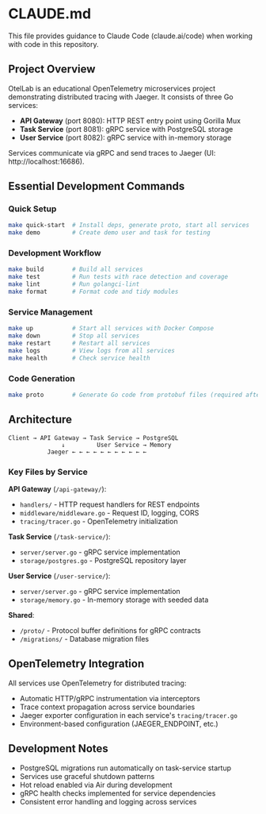 # CLAUDE.md

This file provides guidance to Claude Code (claude.ai/code) when working with code in this repository.

## Project Overview

OtelLab is an educational OpenTelemetry microservices project demonstrating distributed tracing with Jaeger. It consists of three Go services:
- **API Gateway** (port 8080): HTTP REST entry point using Gorilla Mux
- **Task Service** (port 8081): gRPC service with PostgreSQL storage
- **User Service** (port 8082): gRPC service with in-memory storage

Services communicate via gRPC and send traces to Jaeger (UI: http://localhost:16686).

## Essential Development Commands

### Quick Setup
```bash
make quick-start  # Install deps, generate proto, start all services
make demo         # Create demo user and task for testing
```

### Development Workflow
```bash
make build        # Build all services
make test         # Run tests with race detection and coverage
make lint         # Run golangci-lint
make format       # Format code and tidy modules
```

### Service Management
```bash
make up           # Start all services with Docker Compose
make down         # Stop all services
make restart      # Restart all services
make logs         # View logs from all services
make health       # Check service health
```

### Code Generation
```bash
make proto        # Generate Go code from protobuf files (required after .proto changes)
```

## Architecture

```
Client → API Gateway → Task Service → PostgreSQL
               ↓         User Service → Memory
           Jaeger ← ← ← ← ← ← ← ← ← ← ←
```

### Key Files by Service

**API Gateway** (`/api-gateway/`):
- `handlers/` - HTTP request handlers for REST endpoints
- `middleware/middleware.go` - Request ID, logging, CORS
- `tracing/tracer.go` - OpenTelemetry initialization

**Task Service** (`/task-service/`):
- `server/server.go` - gRPC service implementation
- `storage/postgres.go` - PostgreSQL repository layer

**User Service** (`/user-service/`):
- `server/server.go` - gRPC service implementation  
- `storage/memory.go` - In-memory storage with seeded data

**Shared**:
- `/proto/` - Protocol buffer definitions for gRPC contracts
- `/migrations/` - Database migration files

## OpenTelemetry Integration

All services use OpenTelemetry for distributed tracing:
- Automatic HTTP/gRPC instrumentation via interceptors
- Trace context propagation across service boundaries
- Jaeger exporter configuration in each service's `tracing/tracer.go`
- Environment-based configuration (JAEGER_ENDPOINT, etc.)

## Development Notes

- PostgreSQL migrations run automatically on task-service startup
- Services use graceful shutdown patterns
- Hot reload enabled via Air during development
- gRPC health checks implemented for service dependencies
- Consistent error handling and logging across services